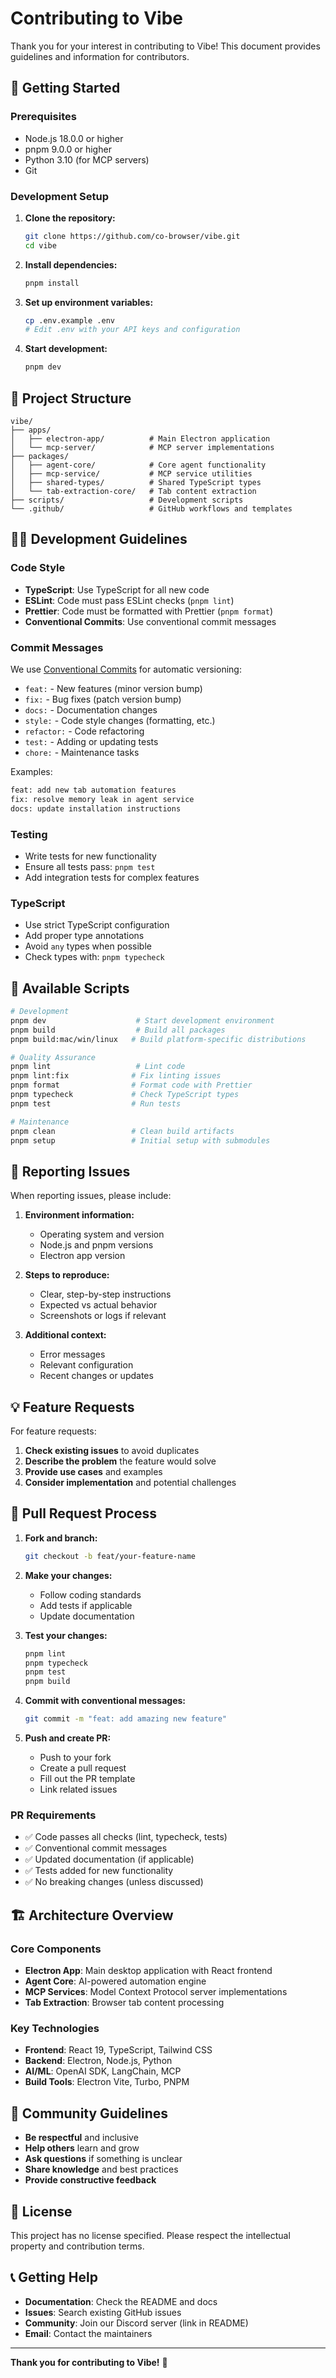 # Contributing to Vibe

Thank you for your interest in contributing to Vibe! This document provides guidelines and information for contributors.

## 🚀 Getting Started

### Prerequisites

- Node.js 18.0.0 or higher
- pnpm 9.0.0 or higher
- Python 3.10 (for MCP servers)
- Git

### Development Setup

1. **Clone the repository:**
   ```bash
   git clone https://github.com/co-browser/vibe.git
   cd vibe
   ```

2. **Install dependencies:**
   ```bash
   pnpm install
   ```

3. **Set up environment variables:**
   ```bash
   cp .env.example .env
   # Edit .env with your API keys and configuration
   ```

4. **Start development:**
   ```bash
   pnpm dev
   ```

## 📁 Project Structure

```
vibe/
├── apps/
│   ├── electron-app/          # Main Electron application
│   └── mcp-server/            # MCP server implementations
├── packages/
│   ├── agent-core/            # Core agent functionality
│   ├── mcp-service/           # MCP service utilities
│   ├── shared-types/          # Shared TypeScript types
│   └── tab-extraction-core/   # Tab content extraction
├── scripts/                   # Development scripts
└── .github/                   # GitHub workflows and templates
```

## 🧑‍💻 Development Guidelines

### Code Style

- **TypeScript**: Use TypeScript for all new code
- **ESLint**: Code must pass ESLint checks (`pnpm lint`)
- **Prettier**: Code must be formatted with Prettier (`pnpm format`)
- **Conventional Commits**: Use conventional commit messages

### Commit Messages

We use [Conventional Commits](https://www.conventionalcommits.org/) for automatic versioning:

- `feat:` - New features (minor version bump)
- `fix:` - Bug fixes (patch version bump)
- `docs:` - Documentation changes
- `style:` - Code style changes (formatting, etc.)
- `refactor:` - Code refactoring
- `test:` - Adding or updating tests
- `chore:` - Maintenance tasks

Examples:
```bash
feat: add new tab automation features
fix: resolve memory leak in agent service
docs: update installation instructions
```

### Testing

- Write tests for new functionality
- Ensure all tests pass: `pnpm test`
- Add integration tests for complex features

### TypeScript

- Use strict TypeScript configuration
- Add proper type annotations
- Avoid `any` types when possible
- Check types with: `pnpm typecheck`

## 🔧 Available Scripts

```bash
# Development
pnpm dev                    # Start development environment
pnpm build                  # Build all packages
pnpm build:mac/win/linux   # Build platform-specific distributions

# Quality Assurance
pnpm lint                   # Lint code
pnpm lint:fix              # Fix linting issues
pnpm format                # Format code with Prettier
pnpm typecheck             # Check TypeScript types
pnpm test                  # Run tests

# Maintenance
pnpm clean                 # Clean build artifacts
pnpm setup                 # Initial setup with submodules
```

## 🐛 Reporting Issues

When reporting issues, please include:

1. **Environment information:**
   - Operating system and version
   - Node.js and pnpm versions
   - Electron app version

2. **Steps to reproduce:**
   - Clear, step-by-step instructions
   - Expected vs actual behavior
   - Screenshots or logs if relevant

3. **Additional context:**
   - Error messages
   - Relevant configuration
   - Recent changes or updates

## 💡 Feature Requests

For feature requests:

1. **Check existing issues** to avoid duplicates
2. **Describe the problem** the feature would solve
3. **Provide use cases** and examples
4. **Consider implementation** and potential challenges

## 🔀 Pull Request Process

1. **Fork and branch:**
   ```bash
   git checkout -b feat/your-feature-name
   ```

2. **Make your changes:**
   - Follow coding standards
   - Add tests if applicable
   - Update documentation

3. **Test your changes:**
   ```bash
   pnpm lint
   pnpm typecheck
   pnpm test
   pnpm build
   ```

4. **Commit with conventional messages:**
   ```bash
   git commit -m "feat: add amazing new feature"
   ```

5. **Push and create PR:**
   - Push to your fork
   - Create a pull request
   - Fill out the PR template
   - Link related issues

### PR Requirements

- ✅ Code passes all checks (lint, typecheck, tests)
- ✅ Conventional commit messages
- ✅ Updated documentation (if applicable)
- ✅ Tests added for new functionality
- ✅ No breaking changes (unless discussed)

## 🏗️ Architecture Overview

### Core Components

- **Electron App**: Main desktop application with React frontend
- **Agent Core**: AI-powered automation engine
- **MCP Services**: Model Context Protocol server implementations
- **Tab Extraction**: Browser tab content processing

### Key Technologies

- **Frontend**: React 19, TypeScript, Tailwind CSS
- **Backend**: Electron, Node.js, Python
- **AI/ML**: OpenAI SDK, LangChain, MCP
- **Build Tools**: Electron Vite, Turbo, PNPM

## 🤝 Community Guidelines

- **Be respectful** and inclusive
- **Help others** learn and grow
- **Ask questions** if something is unclear
- **Share knowledge** and best practices
- **Provide constructive feedback**

## 📄 License

This project has no license specified. Please respect the intellectual property and contribution terms.

## 📞 Getting Help

- **Documentation**: Check the README and docs
- **Issues**: Search existing GitHub issues
- **Community**: Join our Discord server (link in README)
- **Email**: Contact the maintainers

---

**Thank you for contributing to Vibe!** 🚀